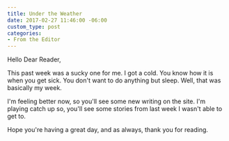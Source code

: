 ```yaml
---
title: Under the Weather
date: 2017-02-27 11:46:00 -06:00
custom_type: post
categories:
- From the Editor
---
```


Hello Dear Reader,

This past week was a sucky one for me. I got a cold. You know how it is when you get sick. You don't want to do anything but sleep. Well, that was basically my week.

I'm feeling better now, so you'll see some new writing on the site. I'm playing catch up so, you'll see some stories from last week I wasn't able to get to.

Hope you're having a great day, and as always, thank you for reading.
